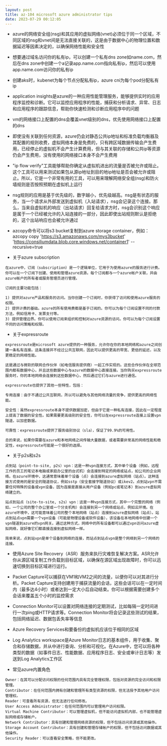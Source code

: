 ```yaml
---
layout: post
title: az-104 microsoft azure administrator tips
date: 2023-07-29 00:12:05
---
```


- azure的网络安全组(nsg)和其应用的虚拟网络(vnet)必须位于同一个区域，不同区域的nsg和vnet间是无法直接关联的，这是由于数据中心的物理位置和数据延迟等因素决定的，以确保网络性能和安全性

- 想要通过域名访问你的私有ip，可以创建一个私有dns zone如name.com，然后在dns zone中创建一个a记录app.name.com指向私有ip，然后可以使用app.name.com访问你的私有ip

- 创建aks时，kubenet为每个节点分配私有ip，azure cni为每个pod分配私有ip

- application insights是azure的一种应用性能管理服务，能够提供实时的应用程序监控和诊断。它可以监控应用程序的性能，捕获和分析请求、异常、日志和应用程序的跟踪信息，帮助你快速检测和诊断应用程序中的问题

- vm的网络接口上配置的dns会覆盖vnet级别的dns，优先使用网络接口上配置的dns

- 即使没有关联到任何资源，azure仍会对静态公共ip地址和标准负载均衡器及其配置的规则收费，虚拟网络本身是免费的，只有跨区域数据传输会产生费用，已经停止的虚拟机不会产生计算费用，但与其关联的存储和公共ip等资源仍会产生费用，没有使用的网络接口本身不会产生费用

- "ip flow verify"工具能够帮助你确定从虚拟机进出的流量是否被允许或阻止。这个工具可以用来测试如果包从源ip地址到目的地ip地址是否会被允许或阻止。所以，它是一个非常有用的工具，可以用来理解网络安全组(nsg)和防火墙规则是否按照预期在虚拟机上运行

- nsg规则的应用是基于优先级的，数字越小，优先级越高。nsg是有状态的服务，当一个请求从外部发送到虚拟机（入站请求），nsg会记录这个连接。那么，当来自虚拟机的响应（出站请求）回复给请求方时，nsg会识别这个响应是属于一个已经被允许的入站连接的一部分，因此即使出站规则默认是拒绝的，这个出站响应也会被允许通过

- azcopy命令可以将s3 bucket复制到azure storage container，例如：azcopy copy 'https://s3.amazonaws.com/mys3bucket' 'https://consiliumdata.blob.core.windows.net/container1' --recursive=true

- 关于azure subscription

```
在azure中，订阅（subscription）是一个逻辑单位，它用于为使用azure的服务进行计费。你可以在一个订阅下创建、使用和管理azure资源。每个订阅都与一个azure帐户关联，并由azure帐户的所有者或服务管理员进行管理。

订阅的主要功能包括：

1) 提供对azure产品和服务的访问。当你创建一个订阅时，你获得了访问和使用azure服务的权限。
2) 提供计费的基础。azure的所有使用费都是基于订阅的。你可以为每个订阅设置不同的付款方法，例如信用卡、发票支付等。
3) 提供管理边界。你可以使用订阅来组织和控制对azure资源的访问。你可以为每个订阅设置不同的访问策略和权限。
```

- 关于expressroute

```
expressroute是microsoft azure提供的一种服务，允许你在你的本地网络和azure之间创建一条私有连接。这条连接并不经过公共互联网，因此可以提供更高的带宽、更低的延迟，以及更稳定的网络性能。

这是通过与微软的联网合作伙伴（如电信服务提供商）一起工作实现的。这些合作伙伴在全球范围内都有数据中心，并且这些数据中心与azure的数据中心直接连接。当你购买expressroute服务时，你的本地网络会连接到这些数据中心，然后通过它们与azure进行通信。

expressroute也提供了其他一些特性，包括：

专用连接：由于不通过公共互联网，所以可以避免与其他网络流量的竞争，提供更高的网络性能。

安全性：虽然expressroute本身不提供数据加密，但由于它是一种私有连接，因此在一定程度上提高了数据的安全性。如果需要更高级别的安全性，你可以在expressroute连接上设置vpn隧道，以加密数据。

可靠性：expressroute提供了服务级别协议（sla），保证了99.9%的可用性。

总的来说，如果你需要在azure和本地网络之间传输大量数据，或者需要非常高的网络性能和稳定性，expressroute可能是一个很好的选择。
```

- 关于p2s和s2s

```
点到站（point-to-site, p2s）vpn：这是一种vpn连接方式，其中单个设备（例如，远程工作的员工的笔记本电脑或家庭办公室的台式机）会连接到特定的网络或站点，如公司的企业网络。在azure环境中，这通常意味着单个设备（点）会连接到azure虚拟网络（站点）。这种连接方式使用的是安全的隧道协议，例如sstp（安全套接字隧道协议）或ikev2。点到站vpn不需要任何特殊的设备或vpn设备，因为连接是直接从用户设备（例如pc或笔记本）到azure虚拟网络建立的。

站点到站点（site-to-site, s2s）vpn：这是一种vpn连接方式，其中一个完整的网络（例如，一个公司的整个办公室或一个分支机构）会连接到另一个网络或站点，例如云环境。在azure环境中，这可能意味着公司的整个本地网络（站点）连接到azure虚拟网络（站点）。站点到站点vpn需要一个vpn设备（可能是物理设备或软件设备），该设备在本地网络中创建一个vpn隧道到azure的vpn网关。通过这种方式，网络中的所有设备都可以通过vpn访问azure虚拟网络，就好像它们都直接连接到虚拟网络一样。

简单来说，点到站vpn是单个设备到网络的连接，而站点到站点vpn是整个网络到另一个网络的连接。
```

- 使用Azure Site Recovery（ASR）服务来执行灾难恢复解决方案。ASR允许你从源区域复制工作负载到目标区域，以确保在源区域出现故障时，你可以迅速切换到目标区域进行运行。

- Packet Capture可以捕获在VM1和VM2之间的流量，以便你可以对其进行分析。Packet Capture支持创建用于捕获流量的会话，这些会话可以在一定时间内（最多达4小时）或者达到一定大小后自动结束。你可以根据需要创建多个会话来覆盖五个小时的监控需求

- Connection Monitor可以设置对网络连接的定期测试，比如每隔一定时间进行一次ping或HTTP请求等。Connection Monitor将会记录这些测试的结果，包括网络延迟、数据包丢失率等信息

- Azure Recovery Services和要备份的虚拟机应该位于相同的区域

- Log Analytics workspace是Azure Monitor日志的基本组件，用于收集、聚合和存储数据，并从中进行查询、分析和可视化。在Azure中，您可以将各种类型的数据（如事件日志、性能数据、应用程序日志、安全或审计日志等）发送到Log Analytics工作区

- 常见azure内置角色

```
Owner：在其可以分配访问权限的任何范围内具有完全管理权限，包括对资源的完全访问和权限管理。
Contributor：在任何范围内拥有创建和管理所有类型资源的权限，但无法授予其他用户访问管理权。
Reader：可查看所有资源，但无法进行任何修改。
User Access Administrator：在任何范围内可以管理用户访问权限。
Virtual Machine Contributor：可以管理虚拟机，但不能访问虚拟机内部，也不能管理虚拟网络或存储帐户。
Network Contributor：具有创建和管理网络资源的权限，但不包括访问资源或其他操作。
Storage Account Contributor：具有创建和管理存储帐户的权限，但不包括访问数据或其他操作。
Security Reader：可以查看安全策略，但不能更改。
```
